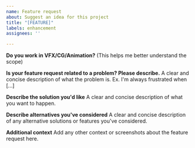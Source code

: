 ```yaml
---
name: Feature request
about: Suggest an idea for this project
title: "[FEATURE]"
labels: enhancement
assignees: ''

---
```


**Do you work in VFX/CG/Animation?**
(This helps me better understand the scope)

**Is your feature request related to a problem? Please describe.**
A clear and concise description of what the problem is. Ex. I'm always frustrated when [...]

**Describe the solution you'd like**
A clear and concise description of what you want to happen.

**Describe alternatives you've considered**
A clear and concise description of any alternative solutions or features you've considered.

**Additional context**
Add any other context or screenshots about the feature request here.
